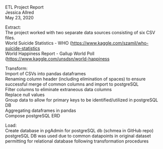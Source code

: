 ETL Project Report  
Jessica Allred  
May 23, 2020  


Extract:  
The project worked with two separate data sources consisting of six CSV files.  
    World Suicide Statistics - WHO (https://www.kaggle.com/szamil/who-suicide-statistics  
    World Happiness Report - Gallup World Poll (https://www.kaggle.com/unsdsn/world-happiness  

Transform:  
Import of CSVs into pandas dataframes  
Renaming column header (including elimination of spaces) to ensure successful merge of common columns and import to postgreSQL  
Filter columns to eliminate extraneous data columns  
Replace null values  
Group data to allow for primary keys to be identified/utilized in postgreSQL DB  
Aggregating dataframes in pandas  
Compose postgreSQL ERD  

Load:  
Create database in pgAdmin for postgreSQL db (schmea in GitHub repo)  
postgreSQL DB was used due to common datapoints in original dataset permitting for relational database   following transformation procedures  
